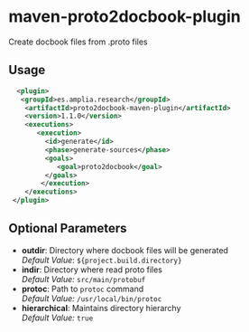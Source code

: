 maven-proto2docbook-plugin
==========================

Create docbook files from .proto files

Usage
-----

```xml
  <plugin>
   <groupId>es.amplia.research</groupId>
	<artifactId>proto2docbook-maven-plugin</artifactId>
	<version>1.1.0</version>
	<executions>
	   <execution>
		 <id>generate</id>
		 <phase>generate-sources</phase>
		 <goals>
			<goal>proto2docbook</goal>
		 </goals>
		</execution>
	</executions>
 </plugin>  
```

Optional Parameters
-------------------

*  **outdir**: Directory where docbook files will be generated  
*Default Value*: `${project.build.directory}`
* **indir**:  Directory where read proto files  
*Default Value:* `src/main/protobuf`
* **protoc**: Path to `protoc` command  
*Default Value:* `/usr/local/bin/protoc`
* **hierarchical**: Maintains directory hierarchy  
*Default Value:* `true`
